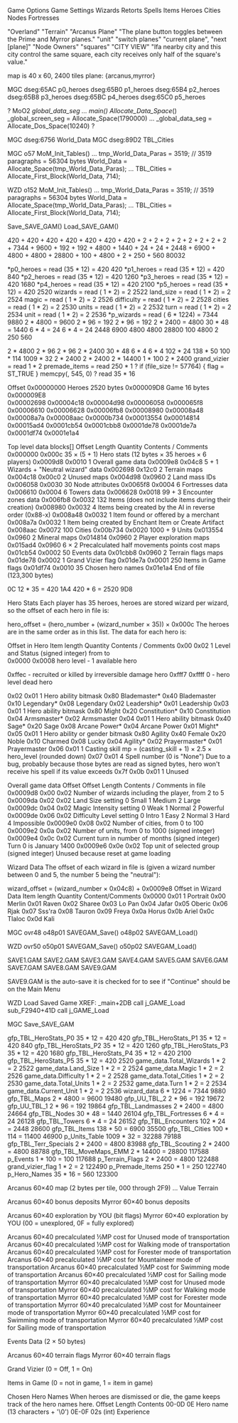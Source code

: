 



Game Options
Game Settings
Wizards
Retorts
Spells
Items
Heroes
Cities
Nodes
Fortresses




"Overland"
"Terrain"
"Arcanus Plane"
"The plane button toggles between the Prime and Myrror planes."
"unit"
"switch planes"
"current plane", "next [plane]"
"Node Owners"
"squares"
"CITY VIEW" "Ifa nearby city and this city control the same square, each city receives only half of the square's value."


map is 40 x 60, 2400 tiles
plane: {arcanus,myrror}




MGC
dseg:65AC  p0_heroes
dseg:65B0  p1_heroes
dseg:65B4  p2_heroes
dseg:65B8  p3_heroes
dseg:65BC  p4_heroes
dseg:65C0  p5_heroes


?
MoO2 _global_data_seg
...
    main()
        Allocate_Data_Space_()
            _global_screen_seg = Allocate_Space(1790000)
            ...
            _global_data_seg = Allocate_Dos_Space(10240)
?


MGC
dseg:6756
World_Data
MGC
dseg:89D2
TBL_Cities




MGC o57
    MoM_Init_Tables()
        ...
        tmp_World_Data_Paras = 3519;  // 3519 paragraphs = 56304 bytes
        World_Data = Allocate_Space(tmp_World_Data_Paras);
        ...
        TBL_Cities = Allocate_First_Block(World_Data, 714);



WZD o152
    MoM_Init_Tables()
        ...
        tmp_World_Data_Paras = 3519;  // 3519 paragraphs = 56304 bytes
        World_Data = Allocate_Space(tmp_World_Data_Paras);
        ...
        TBL_Cities = Allocate_First_Block(World_Data, 714);





Save_SAVE_GAM()
Load_SAVE_GAM()

420 + 420 + 420 + 420 + 420 + 420 + 420 + 2 + 2 + 2 + 2 + 2 + 2 + 2 + 2 + 7344 + 9600 + 192 + 192 + 4800 + 1440 + 24 + 24 + 2448 + 6900 + 4800 + 4800 + 28800 + 100 + 4800 + 2 + 250 + 560
80032

*p0_heroes = read (35 * 12) = 420   420
*p1_heroes = read (35 * 12) = 420   840
*p2_heroes = read (35 * 12) = 420  1260
*p3_heroes = read (35 * 12) = 420  1680
*p4_heroes = read (35 * 12) = 420  2100
*p5_heroes = read (35 * 12) = 420  2520
wizards    = read ( 1 *  2) =   2  2522
land_size  = read ( 1 *  2) =   2  2524
magic      = read ( 1 *  2) =   2  2526
difficulty = read ( 1 *  2) =   2  2528
cities     = read ( 1 *  2) =   2  2530
units      = read ( 1 *  2) =   2  2532
turn       = read ( 1 *  2) =   2  2534
unit       = read ( 1 *  2) =   2  2536
*p_wizards = read ( 6 * 1224) = 7344  9880
 2 * 4800 = 9600
 2 *  96 = 192
 2 *  96 = 192
2 * 2400 = 4800
30 * 48 = 1440
6 * 4 = 24
6 * 4 = 24
2448
6900
4800
4800
28800
100
4800
2
250
560

2 * 4800
2 * 96
2 * 96
2 * 2400
30 * 48
6 * 4
6 * 4
102 * 24
138 * 50
100 * 114
1009 * 32
2 * 2400
2 * 2400
2 * 14400
1 * 100
2 * 2400
grand_vizier  = read  1 * 2
premade_items = read 250 * 1
?
if (file_size != 57764) { flag = ST_TRUE }
    memcpy(, 545, 0)
?
read 35 * 16




Offset
0x00000000  Heroes  2520 bytes
0x000009D8  Game      16 bytes
0x000009E8  
0x00002698
0x00004c18
0x00004d98
0x00006058
0x000065f8
0x00006610
0x00006628
0x00006fb8
0x00008980
0x00008a48
0x00008a7a
0x00008aac
0x0000b734
0x00013554
0x00014814
0x00015ad4
0x0001cb54
0x0001cbb8
0x0001de78
0x0001de7a
0x0001df74
0x0001e1a4


Top level data blocks[]
Offset	Length	Quantity	Contents / Comments
0x000000	0x000c	35 × (5 + 1)	Hero stats (12 bytes × 35 heroes × 6 players)
0x0009d8	0x0010	1	Overall game data
0x0009e8	0x04c8	5 + 1	Wizards + "Neutral wizard" data
0x002698	0x12c0	2	Terrain maps
0x004c18	0x00c0	2	Unused maps
0x004d98	0x0960	2	Land mass IDs
0x006058	0x0030	30	Node attributes
0x0065f8	0x0004	6	Fortresses data
0x006610	0x0004	6	Towers data
0x006628	0x0018	99 + 3	Encounter zones data
0x006fb8	0x0032	132	Items (does not include items during their creation)
0x008980	0x0032	4	Items being created by the AI in reverse order (0x88-x)
0x008a48	0x0032	1	Item found or offered by a merchant
0x008a7a	0x0032	1	Item being created by Enchant Item or Create Artifact
0x008aac	0x0072	100	Cities
0x00b734	0x0020	1000 + 9	Units
0x013554	0x0960	2	Mineral maps
0x014814	0x0960	2	Player exploration maps
0x015ad4	0x0960	6 × 2	Precalculated half movements points cost maps
0x01cb54	0x0002	50	Events data
0x01cbb8	0x0960	2	Terrain flags maps
0x01de78	0x0002	1	Grand Vizier flag
0x01de7a	0x0001	250	Items in Game flags
0x01df74	0x0010	35	Chosen hero names
0x01e1a4			End of file (123,300 bytes)


0C
12 * 35 = 420
1A4
420 * 6 = 2520
9D8


Hero Stats
Each player has 35 heroes, heroes are stored wizard per wizard, so the offset of each hero in file is:

hero_offset = (hero_number + (wizard_number × 35)) × 0x000c
The heroes are in the same order as in this list. The data for each hero is:

Offset in Hero	Item length	Quantity	Contents / Comments
0x00	0x02	1	Level and Status (signed integer)
from	to	
0x0000	0x0008	hero level - 1
available hero

0xffec	-	recruited or killed by irreversible damage hero
0xfff7	0xffff	0 - hero level
dead hero

0x02	0x01	1	Hero ability bitmask
0x80	Blademaster*
0x40	Blademaster
0x10	Legendary*
0x08	Legendary
0x02	Leadership*
0x01	Leadership
0x03	0x01	1	Hero ability bitmask
0x80	Might
0x20	Constitution*
0x10	Constitution
0x04	Armsmaster*
0x02	Armsmaster
0x04	0x01	1	Hero ability bitmask
0x40	Sage*
0x20	Sage
0x08	Arcane Power*
0x04	Arcane Power
0x01	Might*
0x05	0x01	1	Hero ability or gender bitmask
0x80	Agility
0x40	Female
0x20	Noble
0x10	Charmed
0x08	Lucky
0x04	Agility*
0x02	Prayermaster*
0x01	Prayermaster
0x06	0x01	1	Casting skill
mp = (casting_skill + 1) × 2.5 × hero_level
(rounded down)
0x07	0x01	4	Spell number (0 is "None")
Due to a bug, probably because those bytes are read as signed bytes, hero won't receive his spell if its value exceeds 0x7f
0x0b	0x01	1	Unused



Overall game data
Offset	Offset	Length	Contents / Comments
in file
0x0009d8	0x00	0x02	Number of wizards including the player, from 2 to 5
0x0009da	0x02	0x02	Land Size setting
0	Small
1	Medium
2	Large
0x0009dc	0x04	0x02	Magic Intensity setting
0	Weak
1	Normal
2	Powerful
0x0009de	0x06	0x02	Difficulty Level setting
0	Intro
1	Easy
2	Normal
3	Hard
4	Impossible
0x0009e0	0x08	0x02	Number of cities, from 0 to 100
0x0009e2	0x0a	0x02	Number of units, from 0 to 1000 (signed integer)
0x0009e4	0x0c	0x02	Current turn in number of months (signed integer)
Turn 0 is January 1400
0x0009e6	0x0e	0x02	Top unit of selected group (signed integer)
Unused because reset at game loading



Wizard Data
The offset of each wizard in file is (given a wizard number between 0 and 5, the number 5 being the "neutral"):

wizard_offset = (wizard_number × 0x04c8) + 0x0009e8
Offset in Wizard Data	Item length	Quantity	Content/Comments
0x0000	0x01	1	Portrait
0x00	Merlin
0x01	Raven
0x02	Sharee
0x03	Lo Pan
0x04	Jafar
0x05	Oberic
0x06	Rjak
0x07	Sss'ra
0x08	Tauron
0x09	Freya
0x0a	Horus
0x0b	Ariel
0x0c	Tlaloc
0x0d	Kali







MGC
ovr48
o48p01 SAVEGAM_Save()
o48p02 SAVEGAM_Load()

WZD
ovr50
o50p01  SAVEGAM_Save()
o50p02  SAVEGAM_Load()


SAVE1.GAM
SAVE2.GAM
SAVE3.GAM
SAVE4.GAM
SAVE5.GAM
SAVE6.GAM
SAVE7.GAM
SAVE8.GAM
SAVE9.GAM

SAVE9.GAM is the auto-save
it is checked for to see if "Continue" should be on the Main Menu



WZD
Load Saved Game
XREF:
_main+2DB     call j_GAME_Load
sub_F2940+41D call j_GAME_Load



MGC
Save_SAVE_GAM

gfp_TBL_HeroStats_P0      35 *    12 =   420    420
gfp_TBL_HeroStats_P1      35 *    12 =   420    840
gfp_TBL_HeroStats_P2      35 *    12 =   420    1260
gfp_TBL_HeroStats_P3      35 *    12 =   420    1680
gfp_TBL_HeroStats_P4      35 *    12 =   420    2100
gfp_TBL_HeroStats_P5      35 *    12 =   420    2520
game_data.Total_Wizards    1 *     2 =     2    2522
game_data.Land_Size        1 *     2 =     2    2524
game_data.Magic            1 *     2 =     2    2526
game_data.Difficulty       1 *     2 =     2    2528
game_data.Total_Cities     1 *     2 =     2    2530
game_data.Total_Units      1 *     2 =     2    2532
game_data.Turn             1 *     2 =     2    2534
game_data.Current_Unit     1 *     2 =     2    2536
wizard_data                6 *  1224 =  7344    9880
gfp_TBL_Maps               2 *  4800 =  9600    19480
gfp_UU_TBL_2               2 *    96 =   192    19672
gfp_UU_TBL_1               2 *    96 =   192    19864
gfp_TBL_Landmasses         2 *  2400 =  4800    24664
gfp_TBL_Nodes             30 *    48 =  1440    26104
gfp_TBL_Fortresses         6 *     4 =    24    26128
gfp_TBL_Towers             6 *     4 =    24    26152
gfp_TBL_Encounters       102 *    24 =  2448    28600
gfp_TBL_Items            138 *    50 =  6900    35500
gfp_TBL_Cities           100 *   114 = 11400    46900
p_Units_Table           1009 *    32 = 32288    79188
gfp_TBL_Terr_Specials      2 *  2400 =  4800    83988
gfp_TBL_Scouting           2 *  2400 =  4800    88788
gfp_TBL_MoveMaps_EMM       2 * 14400 = 28800    117588
p_Events                   1 *   100 =   100    117688
p_Terrain_Flags            2 *  2400 =  4800    122488
grand_vizier_flag          1 *     2 =     2    122490
p_Premade_Items          250 *     1 =   250    122740
p_Hero_Names              35 *    16 =   560    123300


Arcanus 60×40 map (2 bytes per tile, 000 through 2F9) ... Value	Terrain

Arcanus 60×40 bonus deposits
Myrror 60×40 bonus deposits

Arcanus 60×40 exploration by YOU (bit flags)
Myrror 60×40 exploration by YOU (00 = unexplored, 0F = fully explored)

Arcanus 60×40 precalculated ½MP cost for Unused mode of transportation
Arcanus 60×40 precalculated ½MP cost for Walking mode of transportation
Arcanus 60×40 precalculated ½MP cost for Forester mode of transportation
Arcanus 60×40 precalculated ½MP cost for Mountaineer mode of transportation
Arcanus 60×40 precalculated ½MP cost for Swimming mode of transportation
Arcanus 60×40 precalculated ½MP cost for Sailing mode of transportation
Myrror 60×40 precalculated ½MP cost for Unused mode of transportation
Myrror 60×40 precalculated ½MP cost for Walking mode of transportation
Myrror 60×40 precalculated ½MP cost for Forester mode of transportation
Myrror 60×40 precalculated ½MP cost for Mountaineer mode of transportation
Myrror 60×40 precalculated ½MP cost for Swimming mode of transportation
Myrror 60×40 precalculated ½MP cost for Sailing mode of transportation

Events Data (2 × 50 bytes)

Arcanus 60×40 terrain flags
Myrror 60×40 terrain flags

Grand Vizier (0 = Off, 1 = On)

Items in Game (0 = not in game, 1 = item in game)

Chosen Hero Names
When heroes are dismissed or die, the game keeps track of the hero names here.
Offset	Length	Contents
00-0D	0E	Hero name (13 characters + '\0')
0E-0F	02s (int)	Experience
